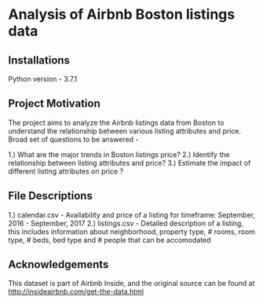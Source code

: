 # Analysis of Airbnb Boston listings data
## Installations
Python version - 3.7.1

## Project Motivation
The project aims to analyze the Airbnb listings data from Boston to understand the relationship between various listing attributes and price. Broad set of questions to be answered -

1.) What are the major trends in Boston listings price?
2.) Identify the relationship between listing attributes and price?
3.) Estimate the impact of different listing attributes on price ?

## File Descriptions
1.) calendar.csv - Availability and price of a listing for timeframe: September, 2016 - September, 2017
2.) listings.csv - Detailed description of a listing, this includes information about neighborhood, property type, # rooms, room type, # beds, bed type and # people that can be accomodated

## Acknowledgements
This dataset is part of Airbnb Inside, and the original source can be found at http://insideairbnb.com/get-the-data.html
